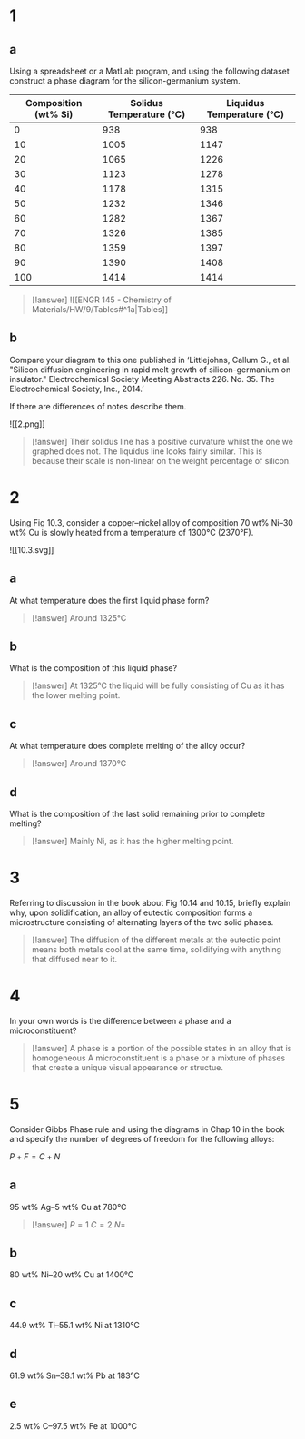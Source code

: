 # 1

## a

Using a spreadsheet or a MatLab program, and using the following dataset construct a phase diagram for the silicon-germanium system.

| Composition (wt% Si) | Solidus Temperature (°C) | Liquidus Temperature (°C) |
| -------------------- | ------------------------ | ------------------------- |
| 0                    | 938                      | 938                       |
| 10                   | 1005                     | 1147                      |
| 20                   | 1065                     | 1226                      |
| 30                   | 1123                     | 1278                      |
| 40                   | 1178                     | 1315                      |
| 50                   | 1232                     | 1346                      |
| 60                   | 1282                     | 1367                      |
| 70                   | 1326                     | 1385                      |
| 80                   | 1359                     | 1397                      |
| 90                   | 1390                     | 1408                      |
| 100                  | 1414                     | 1414                      |

> [!answer]
> ![[ENGR 145 - Chemistry of Materials/HW/9/Tables#^1a|Tables]]

## b

Compare your diagram to this one published in ‘Littlejohns, Callum G., et al. "Silicon diffusion engineering in rapid melt growth of silicon-germanium on insulator." Electrochemical Society Meeting Abstracts 226. No. 35. The Electrochemical
Society, Inc., 2014.’

If there are differences of notes describe them.

![[2.png]]

> [!answer]
> Their solidus line has a positive curvature whilst the one we graphed does not. The liquidus line looks fairly similar. This is because their scale is non-linear on the weight percentage of silicon.

# 2

Using Fig 10.3, consider a copper–nickel alloy of composition 70 wt% Ni–30 wt% Cu is slowly heated from a temperature of 1300°C (2370°F).

![[10.3.svg]]

## a

At what temperature does the first liquid phase form?

> [!answer]
> Around 1325°C

## b

What is the composition of this liquid phase?

> [!answer]
> At 1325°C the liquid will be fully consisting of Cu as it has the lower melting point.

## c

At what temperature does complete melting of the alloy occur?

> [!answer]
> Around 1370°C

## d

What is the composition of the last solid remaining prior to complete melting?

> [!answer]
> Mainly Ni, as it has the higher melting point.

# 3

Referring to discussion in the book about Fig 10.14 and 10.15, briefly explain why, upon solidification, an alloy of eutectic composition forms a microstructure consisting of alternating layers of the two solid phases.

> [!answer]
> The diffusion of the different metals at the eutectic point means both metals cool at the same time, solidifying with anything that diffused near to it.

# 4

In your own words is the difference between a phase and a microconstituent?

> [!answer]
> A phase is a portion of the possible states in an alloy that is homogeneous
> A microconstituent is a phase or a mixture of phases that create a unique visual appearance or structue.

# 5

Consider Gibbs Phase rule and using the diagrams in Chap 10 in the book and specify the number of degrees of freedom for the following alloys:

$P+F=C+N$

## a

95 wt% Ag–5 wt% Cu at 780°C

> [!answer]
> $P=1$
> $C=2$
> $N=$

## b

80 wt% Ni–20 wt% Cu at 1400°C

## c

44.9 wt% Ti–55.1 wt% Ni at 1310°C

## d

61.9 wt% Sn–38.1 wt% Pb at 183°C

## e

2.5 wt% C–97.5 wt% Fe at 1000°C
